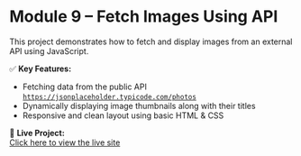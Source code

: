 # Module 9 – Fetch Images Using API

This project demonstrates how to fetch and display images from an external API using JavaScript.

✅ **Key Features:**
- Fetching data from the public API [`https://jsonplaceholder.typicode.com/photos`](https://jsonplaceholder.typicode.com/photos)
- Dynamically displaying image thumbnails along with their titles
- Responsive and clean layout using basic HTML & CSS

🔗 **Live Project:**  
[Click here to view the live site](https://6839d8e280f90c38f9a88c29--dulcet-buttercream-27d72d.netlify.app/)
